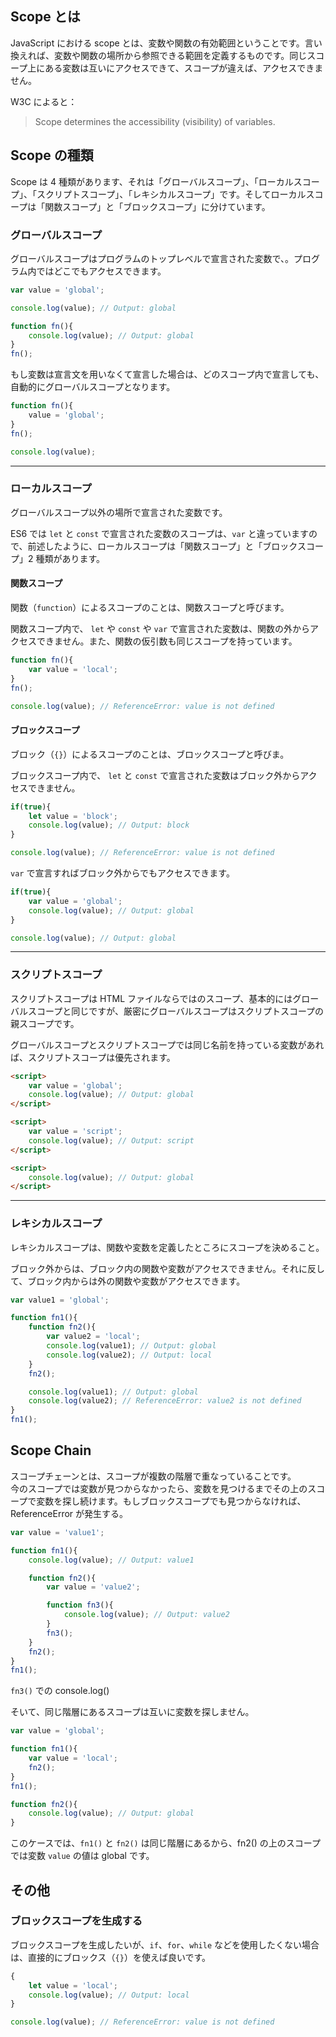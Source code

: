## Scope とは

JavaScript における scope とは、変数や関数の有効範囲ということです。言い換えれば、変数や関数の場所から参照できる範囲を定義するものです。同じスコープ上にある変数は互いにアクセスできて、スコープが違えば、アクセスできません。

W3C によると：

> Scope determines the accessibility (visibility) of variables.

## Scope の種類

Scope は 4 種類があります、それは「グローバルスコープ」、「ローカルスコープ」、「スクリプトスコープ」、「レキシカルスコープ」です。そしてローカルスコープは「関数スコープ」と「ブロックスコープ」に分けています。

### グローバルスコープ

グローバルスコープはプログラムのトップレベルで宣言された変数で、。プログラム内ではどこでもアクセスできます。

```js
var value = 'global';

console.log(value); // Output: global

function fn(){
    console.log(value); // Output: global
}
fn();
```

もし変数は宣言文を用いなくて宣言した場合は、どのスコープ内で宣言しても、自動的にグローバルスコープとなります。

```js
function fn(){
    value = 'global';
}
fn();

console.log(value);
```

---

### ローカルスコープ

グローバルスコープ以外の場所で宣言された変数です。

ES6 では `let` と `const` で宣言された変数のスコープは、`var` と違っていますので、前述したように、ローカルスコープは「関数スコープ」と「ブロックスコープ」2 種類があります。

#### 関数スコープ

関数（`function`）によるスコープのことは、関数スコープと呼びます。

関数スコープ内で、 `let` や `const` や `var` で宣言された変数は、関数の外からアクセスできません。また、関数の仮引数も同じスコープを持っています。

```js
function fn(){
    var value = 'local';
}
fn();

console.log(value); // ReferenceError: value is not defined
```

#### ブロックスコープ

ブロック（`{}`）によるスコープのことは、ブロックスコープと呼びま。

ブロックスコープ内で、 `let` と `const` で宣言された変数はブロック外からアクセスできません。

```js
if(true){
    let value = 'block';
    console.log(value); // Output: block
}

console.log(value); // ReferenceError: value is not defined
```

`var` で宣言すればブロック外からでもアクセスできます。

```js
if(true){
    var value = 'global';
    console.log(value); // Output: global
}

console.log(value); // Output: global
```

---

### スクリプトスコープ

スクリプトスコープは HTML ファイルならではのスコープ、基本的にはグローバルスコープと同じですが、厳密にグローバルスコープはスクリプトスコープの親スコープです。

グローバルスコープとスクリプトスコープでは同じ名前を持っている変数があれば、スクリプトスコープは優先されます。

```html
<script>
    var value = 'global';
    console.log(value); // Output: global
</script>

<script>
    var value = 'script';
    console.log(value); // Output: script
</script>

<script>
    console.log(value); // Output: global
</script>
```

---

### レキシカルスコープ

レキシカルスコープは、関数や変数を定義したところにスコープを決めること。

ブロック外からは、ブロック内の関数や変数がアクセスできません。それに反して、ブロック内からは外の関数や変数がアクセスできます。

```js
var value1 = 'global';

function fn1(){
    function fn2(){
        var value2 = 'local';
        console.log(value1); // Output: global
        console.log(value2); // Output: local
    }
    fn2();

    console.log(value1); // Output: global
    console.log(value2); // ReferenceError: value2 is not defined
}
fn1();
```

## Scope Chain

スコープチェーンとは、スコープが複数の階層で重なっていることです。<br />
今のスコープでは変数が見つからなかったら、変数を見つけるまでその上のスコープで変数を探し続けます。もしブロックスコープでも見つからなければ、ReferenceError が発生する。

```js
var value = 'value1';

function fn1(){
    console.log(value); // Output: value1

    function fn2(){
        var value = 'value2';

        function fn3(){
            console.log(value); // Output: value2
        }
        fn3();
    }
    fn2();
}
fn1();
```

`fn3()` での console.log() 

そいて、同じ階層にあるスコープは互いに変数を探しません。

```js
var value = 'global';

function fn1(){
    var value = 'local';
    fn2();
}
fn1();

function fn2(){
    console.log(value); // Output: global
}
```

このケースでは、`fn1()` と `fn2()` は同じ階層にあるから、fn2() の上のスコープでは変数 `value` の値は global です。

## その他

### ブロックスコープを生成する

ブロックスコープを生成したいが、`if`、`for`、`while` などを使用したくない場合は、直接的にブロックス（`{}`）を使えば良いです。

```js
{
    let value = 'local';
    console.log(value); // Output: local
}

console.log(value); // ReferenceError: value is not defined
```